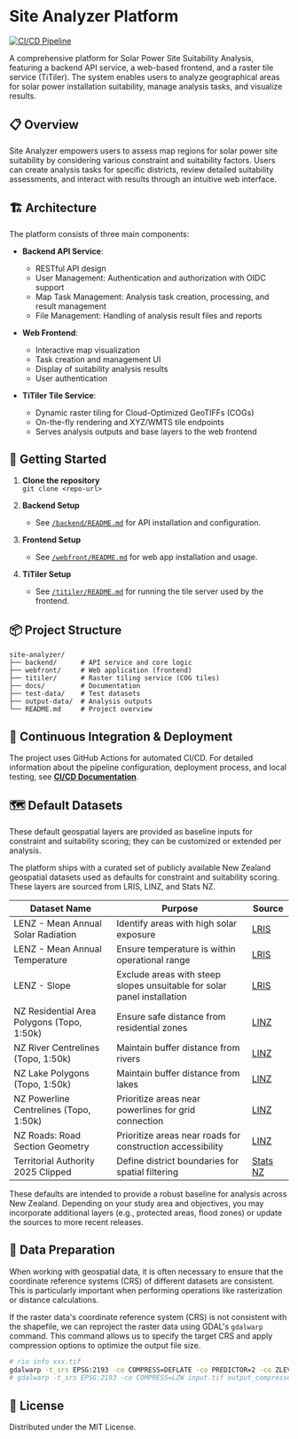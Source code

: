 # Site Analyzer Platform

[![CI/CD Pipeline](https://github.com/landyking/site-analyzer/actions/workflows/site-analyzer-pipeline.yml/badge.svg?branch=main)](https://github.com/landyking/site-analyzer/actions/workflows/site-analyzer-pipeline.yml)

A comprehensive platform for Solar Power Site Suitability Analysis, featuring a backend API service, a web-based frontend, and a raster tile service (TiTiler). The system enables users to analyze geographical areas for solar power installation suitability, manage analysis tasks, and visualize results.

## 📋 Overview

Site Analyzer empowers users to assess map regions for solar power site suitability by considering various constraint and suitability factors. Users can create analysis tasks for specific districts, review detailed suitability assessments, and interact with results through an intuitive web interface.

## 🏗️ Architecture

The platform consists of three main components:

- **Backend API Service**:

  - RESTful API design
  - User Management: Authentication and authorization with OIDC support
  - Map Task Management: Analysis task creation, processing, and result management
  - File Management: Handling of analysis result files and reports

- **Web Frontend**:
  - Interactive map visualization
  - Task creation and management UI
  - Display of suitability analysis results
  - User authentication

- **TiTiler Tile Service**:

  - Dynamic raster tiling for Cloud-Optimized GeoTIFFs (COGs)
  - On-the-fly rendering and XYZ/WMTS tile endpoints
  - Serves analysis outputs and base layers to the web frontend

## 🚀 Getting Started

1. **Clone the repository**  
    `git clone <repo-url>`

2. **Backend Setup**

   - See [`/backend/README.md`](/backend/README.md) for API installation and configuration.

3. **Frontend Setup**
   - See [`/webfront/README.md`](/webfront/README.md) for web app installation and usage.

4. **TiTiler Setup**
   - See [`/titiler/README.md`](/titiler/README.md) for running the tile server used by the frontend.

## 📦 Project Structure

```
site-analyzer/
├── backend/      # API service and core logic
├── webfront/     # Web application (frontend)
├── titiler/      # Raster tiling service (COG tiles)
├── docs/         # Documentation
├── test-data/    # Test datasets
├── output-data/  # Analysis outputs
└── README.md     # Project overview
```

## 🔄 Continuous Integration & Deployment

The project uses GitHub Actions for automated CI/CD. For detailed information about the pipeline configuration, deployment process, and local testing, see [**CI/CD Documentation**](docs/CICD.md).

## 🗺️ Default Datasets

These default geospatial layers are provided as baseline inputs for constraint and suitability scoring; they can be customized or extended per analysis.

The platform ships with a curated set of publicly available New Zealand geospatial datasets used as defaults for constraint and suitability scoring. These layers are sourced from LRIS, LINZ, and Stats NZ.

| **Dataset Name**                           | **Purpose**                                                             | **Source**                                                                                    |
| ------------------------------------------ | ----------------------------------------------------------------------- | --------------------------------------------------------------------------------------------- |
| LENZ - Mean Annual Solar Radiation         | Identify areas with high solar exposure                                 | [LRIS](https://lris.scinfo.org.nz/layer/48095-lenz-mean-annual-solar-radiation/)              |
| LENZ - Mean Annual Temperature             | Ensure temperature is within operational range                          | [LRIS](https://lris.scinfo.org.nz/layer/48094-lenz-mean-annual-temperature/)                  |
| LENZ - Slope                               | Exclude areas with steep slopes unsuitable for solar panel installation | [LRIS](https://lris.scinfo.org.nz/layer/48081-lenz-slope/)                                    |
| NZ Residential Area Polygons (Topo, 1:50k) | Ensure safe distance from residential zones                             | [LINZ](https://data.linz.govt.nz/layer/50325-nz-residential-area-polygons-topo-150k/)         |
| NZ River Centrelines (Topo, 1:50k)         | Maintain buffer distance from rivers                                    | [LINZ](https://data.linz.govt.nz/layer/50327-nz-river-centrelines-topo-150k/)                 |
| NZ Lake Polygons (Topo, 1:50k)             | Maintain buffer distance from lakes                                     | [LINZ](https://data.linz.govt.nz/layer/50293-nz-lake-polygons-topo-150k/)                     |
| NZ Powerline Centrelines (Topo, 1:50k)     | Prioritize areas near powerlines for grid connection                    | [LINZ](https://data.linz.govt.nz/layer/50311-nz-powerline-centrelines-topo-150k/)             |
| NZ Roads: Road Section Geometry            | Prioritize areas near roads for construction accessibility              | [LINZ](https://data.linz.govt.nz/layer/53378-nz-roads-road-section-geometry/)                 |
| Territorial Authority 2025 Clipped         | Define district boundaries for spatial filtering                        | [Stats NZ](https://datafinder.stats.govt.nz/layer/120962-territorial-authority-2025-clipped/) |

These defaults are intended to provide a robust baseline for analysis across New Zealand. Depending on your study area and objectives, you may incorporate additional layers (e.g., protected areas, flood zones) or update the sources to more recent releases.

## 🧰 Data Preparation

When working with geospatial data, it is often necessary to ensure that the coordinate reference systems (CRS) of different datasets are consistent. This is particularly important when performing operations like rasterization or distance calculations.

If the raster data's coordinate reference system (CRS) is not consistent with the shapefile, we can reproject the raster data using GDAL's `gdalwarp` command. This command allows us to specify the target CRS and apply compression options to optimize the output file size.

```bash
# rio info xxx.tif
gdalwarp -t_srs EPSG:2193 -co COMPRESS=DEFLATE -co PREDICTOR=2 -co ZLEVEL=9 -tr 25 25 input.tif output_compressed.tif
# gdalwarp -t_srs EPSG:2193 -co COMPRESS=LZW input.tif output_compressed.tif
```

## 📝 License
Distributed under the MIT License.
